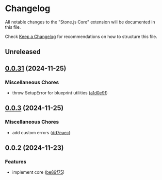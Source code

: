 # Changelog

All notable changes to the "Stone.js Core" extension will be documented in this file.

Check [Keep a Changelog](http://keepachangelog.com/) for recommendations on how to structure this file.

## Unreleased


## [0.0.31](https://github.com/stonemjs/core/compare/v0.0.3...v0.0.31) (2024-11-25)


### Miscellaneous Chores

* throw SetupError for blueprint utilities ([a1d0e9f](https://github.com/stonemjs/core/commit/a1d0e9f001d3ced56e24beb77bf778d53bbcde5a))

## [0.0.3](https://github.com/stonemjs/core/compare/v0.0.2...v0.0.3) (2024-11-25)


### Miscellaneous Chores

* add custom errors ([dd7eaec](https://github.com/stonemjs/core/commit/dd7eaec566465ef84c36b87b824f8ea9ab76e8fa))

## 0.0.2 (2024-11-23)


### Features

* implement core ([be89f75](https://github.com/stonemjs/core/commit/be89f756f02a94c320588453a86b3e95bc4e060f))
